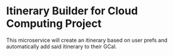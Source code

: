 # Itinerary Builder for Cloud Computing Project

This microservice will create an itinerary based on user prefs and automatically add said itinerary to their GCal.
